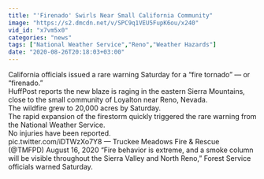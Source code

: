 ```yaml
---
title: "'Firenado' Swirls Near Small California Community"
image: "https://s2.dmcdn.net/v/SPC9q1VEU5FupK6ou/x240"
vid_id: "x7vm5x0"
categories: "news"
tags: ["National Weather Service","Reno","Weather Hazards"]
date: "2020-08-26T20:18:03+03:00"
---
```

California officials issued a rare warning Saturday for a “fire tornado” — or “firenado.”  <br>HuffPost reports the new blaze is raging in the eastern Sierra Mountains, close to the small community of Loyalton near Reno, Nevada.  <br>The wildfire grew to 20,000 acres by Saturday.  <br>The rapid expansion of the firestorm quickly triggered the rare warning from the National Weather Service.  <br>No injuries have been reported.  <br>pic.twitter.com/iDTWzXo7Y8 — Truckee Meadows Fire &amp; Rescue (@TMFPD) August 16, 2020 “Fire behavior is extreme, and a smoke column will be visible throughout the Sierra Valley and North Reno,” Forest Service officials warned Saturday.
